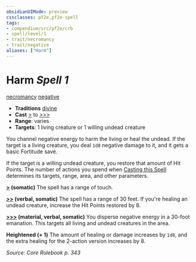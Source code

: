 ```yaml
---
obsidianUIMode: preview
cssclasses: pf2e,pf2e-spell
tags:
- compendium/src/pf2e/crb
- spell/level/1
- trait/necromancy
- trait/negative
aliases: ["Harm"]
---
```

# Harm *Spell 1*   
[necromancy](rules/traits/necromancy.md "Necromancy School Trait")  [negative](rules/traits/negative.md "Negative Energy & Element Trait")  

- **Traditions** [divine](rules/traits/divine.md "Divine Tradition Trait")
- **Cast** [>](rules/core-rulebook/chapter-9-playing-the-game.md#Actions "Single Action") to [>>>](rules/core-rulebook/chapter-9-playing-the-game.md#Actions "Three-Action") 
- **Range**: varies
- **Targets**: 1 living creature or 1 willing undead creature

You channel negative energy to harm the living or heal the undead. If the target is a living creature, you deal `1d8` negative damage to it, and it gets a basic Fortitude save.

If the target is a willing undead creature, you restore that amount of Hit Points. The number of actions you spend when [Casting this Spell](rules/actions/cast-a-spell.md) determines its targets, range, area, and other parameters.

**[>](rules/core-rulebook/chapter-9-playing-the-game.md#Actions "Single Action") (somatic)** The spell has a range of touch.

**[>>](rules/core-rulebook/chapter-9-playing-the-game.md#Actions "Two-Action") (verbal, somatic)** The spell has a range of 30 feet. If you're healing an undead creature, increase the Hit Points restored by 8.

**[>>>](rules/core-rulebook/chapter-9-playing-the-game.md#Actions "Three-Action") (material, verbal, somatic)** You disperse negative energy in a 30-foot emanation. This targets all living and undead creatures in the area.

**Heightened (+ 1)** The amount of healing or damage increases by `1d8`, and the extra healing for the 2-action version increases by 8.

*Source: Core Rulebook p. 343*